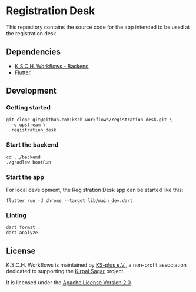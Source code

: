 # Registration Desk

This repository contains the source code for the app intended to be used at the registration desk.

## Dependencies

- [K.S.C.H. Workflows - Backend](https://github.com/ksch-workflows/backend)
- [Flutter](https://flutter.dev/)

## Development

### Getting started

```
git clone git@github.com:ksch-workflows/registration-desk.git \
  -o upstream \
  registration_desk
```

### Start the backend

```
cd ../backend
./gradlew bootRun
```

### Start the app

For local development, the Registration Desk app can be started like this:

```
flutter run -d chrome --target lib/main_dev.dart
```

### Linting

```
dart format .
dart analyze
```

## License

K.S.C.H. Workflows is maintained by [KS-plus e.V.](https://ks-plus.org/en/welcome/),
a non-profit association dedicated to supporting the [Kirpal Sagar](https://kirpal-sagar.org/en/welcome/) project.

It is licensed under the [Apache License Version 2.0](https://github.com/ksch-workflows/ksch-workflows/blob/master/LICENSE).
